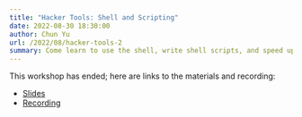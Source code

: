 ```yaml
---
title: "Hacker Tools: Shell and Scripting"
date: 2022-08-30 18:30:00
author: Chun Yu
url: /2022/08/hacker-tools-2
summary: Come learn to use the shell, write shell scripts, and speed up your daily computing life!
---
```


This workshop has ended; here are links to the materials and recording:

- [Slides](https://bit.ly/ht2023-2)
- [Recording](https://youtu.be/TYuRGvrCX3Q)

<!--
**Date/Time**: Tuesday, 30 Aug 2022, 18:30&ndash;20:30<br />
**Venue**: Executive Classroom (COM2-04-02)<br />
**Sign-up Link**: [Sign up here!](https://forms.gle/2swDf9qTA9P4AaXT9)<br />

The shell is a fast, efficient textual interface to your computer. Come learn to use the shell, and write shell scripts, to do things from managing files and processing text, to writing quick scripts that help you automate and speed up your daily computing life.

Please ensure you have access to a POSIX-compatible shell, such as Bash. If you are on macOS or a Linux distribution, you are set; if you use Windows, consider installing Windows Subsystem for Linux (WSL) or Ubuntu in VirtualBox.

- WSL: <https://docs.microsoft.com/en-us/windows/wsl/install-win10>

This workshop is largely based on the Missing Semester of Your CS Education lecture series conducted in MIT. This week's topic is based on <https://missing.csail.mit.edu/2020/shell-tools/>.

See you there!
-->
